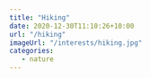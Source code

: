 ```yaml
---
title: "Hiking"
date: 2020-12-30T11:10:26+10:00
url: "/hiking"
imageUrl: "/interests/hiking.jpg"
categories:
   - nature
---
```

